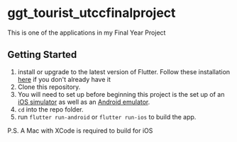 # ggt_tourist_utccfinalproject

This is one of the applications in  my Final Year Project

## Getting Started

1. install or upgrade to the latest version of Flutter. Follow these installation [here](https://docs.flutter.dev/get-started/install) if you don't already have it
2. Clone this repository.
3. You will need to set up before beginning this project is the set up of an [iOS simulator](https://docs.flutter.dev/get-started/install/macos#set-up-the-ios-simulator) as well as an [Android emulator](https://docs.flutter.dev/get-started/install/macos#set-up-the-android-emulator).
4. ```cd``` into the repo folder.
5. run ```flutter run-android``` or ```flutter run-ios``` to build the app.

P.S. A Mac with XCode is required to build for iOS

